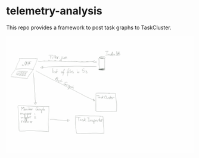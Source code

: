telemetry-analysis
==================
This repo provides a framework to post task graphs to TaskCluster.

![Alt text](https://github.com/raluca-elena/telemetry-analysis/blob/master/resDoc/img.jpg)
